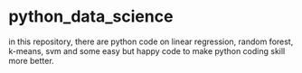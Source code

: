 # python_data_science
in this repository, there are python code on linear regression, random forest, k-means, svm and some easy but happy code to make python coding skill more better. 
